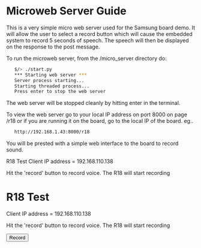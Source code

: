 # Microweb Server Guide

This is a very simple micro web server used for the Samsung board demo. It will allow the user to select a record button which will cause the embedded system to record 5 seconds of speech.
The speech will then be displayed on the response to the post message.

To run the microweb server, from the /micro_server directory do:

```bash
   $/> ./start.py
   *** Starting web server ***
   Server process starting...
   Starting threaded process...
   Press enter to stop the web server
```   

The web server will be stopped cleanly by hitting enter in the terminal.

To view the web server go to your local IP address on port 8000 on page /r18 or if you are running it on the board, go to the local IP of the board. eg..

```bash
   http://192.168.1.43:8000/r18
```

You will be prested with a simple web interface to the board to record sound.

R18 Test
Client IP address = 192.168.110.138

Hit the 'record' button to record voice. The R18 will start recording

<html lang=en>
        <head>
            <meta charset="UTF-8" />
            <title>R18 Test</title>
        </head>
        <body>
            <h1>R18 Test</h1>
            Client IP address = 192.168.110.138
            <br />
            <p> Hit the 'record' button to record voice. The R18 will start recording</p>
            <form action="/r18" method="post" accept-charset="ISO-8859-1">
                <input type="submit" value="Record">
            </form>
        </body>
    </html>
